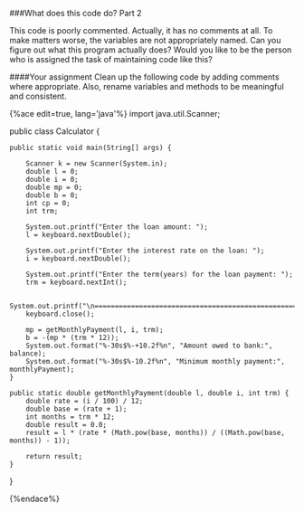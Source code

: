<!--
Original program is below:
import java.util.Scanner;

public class Mortgage {
	
	public static void main(String[] args) {
		
		Scanner keyboard = new Scanner(System.in);
		double loan = 0;
		double interestRate = 0;
		double monthlyPayment = 0;
		double balance = 0;
		int compoundPeriod = 0;
		int term;
		
		System.out.printf("Enter the loan amount: ");
		loan = keyboard.nextDouble();
		
		System.out.printf("Enter the interest rate on the loan: ");
		interestRate = keyboard.nextDouble();
		
		System.out.printf("Enter the term(years) for the loan payment: ");
		term = keyboard.nextInt();
		
		System.out.printf("\n================================================================\n");
		keyboard.close();

		monthlyPayment = getMonthlyPayment(loan, interestRate, term);
		balance = -(monthlyPayment * (term * 12));
		System.out.format("%-30s$%-+10.2f%n", "Amount owed to bank:", balance);
		System.out.format("%-30s$%-10.2f%n", "Minimum monthly payment:", monthlyPayment);
	}

	/**
	 * Calculate the monthly payment of a loan.
	 * 
	 * @param loan Amount borrowed
	 * @param interestRate Interest rate on the loan
	 * @param term Repayment term in years 
	 * @return The monthly payment of a loan given interest rate, amount and term 
	 */
	public static double getMonthlyPayment(double loan, double interestRate, double term) {
		double rate = (interestRate / 100) / 12;
		double base = (rate + 1);
		double months = term * 12;
		double result = 0;
		result = loan * (rate * (Math.pow(base, months)) / ((Math.pow(base, months)) - 1)); 
		
		return result;
	}
}


-->
###What does this code do? Part 2

This code is poorly commented. Actually, it has no comments at all. To make matters worse, the variables are not appropriately named. Can you figure out what this program actually does? Would you like to be the person who is assigned the task of maintaining code like this?

####Your assignment
Clean up the following code by adding comments where appropriate. Also, rename variables and methods to be meaningful and consistent.


{%ace edit=true, lang='java'%}
import java.util.Scanner;

public class Calculator {
	
	public static void main(String[] args) {
		
		Scanner k = new Scanner(System.in);
		double l = 0;
		double i = 0;
		double mp = 0;
		double b = 0;
		int cp = 0;
		int trm;
		
		System.out.printf("Enter the loan amount: ");
		l = keyboard.nextDouble();
		
		System.out.printf("Enter the interest rate on the loan: ");
		i = keyboard.nextDouble();
		
		System.out.printf("Enter the term(years) for the loan payment: ");
		trm = keyboard.nextInt();
		
		System.out.printf("\n================================================================\n");
		keyboard.close();

		mp = getMonthlyPayment(l, i, trm);
		b = -(mp * (trm * 12));
		System.out.format("%-30s$%-+10.2f%n", "Amount owed to bank:", balance);
		System.out.format("%-30s$%-10.2f%n", "Minimum monthly payment:", monthlyPayment);
	}

	public static double getMonthlyPayment(double l, double i, int trm) {
		double rate = (i / 100) / 12;
		double base = (rate + 1);
		int months = trm * 12;
		double result = 0.0;
		result = l * (rate * (Math.pow(base, months)) / ((Math.pow(base, months)) - 1)); 
		
		return result;
	}
}

{%endace%}